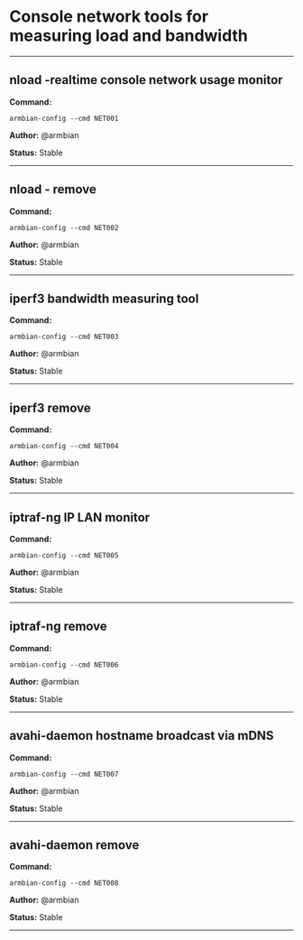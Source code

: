 # Console network tools for measuring load and bandwidth


***

## nload -realtime console network usage monitor
**Command:** 
~~~
armbian-config --cmd NET001
~~~

**Author:** @armbian

**Status:** Stable



***

## nload - remove
**Command:** 
~~~
armbian-config --cmd NET002
~~~

**Author:** @armbian

**Status:** Stable



***

## iperf3 bandwidth measuring tool
**Command:** 
~~~
armbian-config --cmd NET003
~~~

**Author:** @armbian

**Status:** Stable



***

## iperf3 remove
**Command:** 
~~~
armbian-config --cmd NET004
~~~

**Author:** @armbian

**Status:** Stable



***

## iptraf-ng IP LAN monitor
**Command:** 
~~~
armbian-config --cmd NET005
~~~

**Author:** @armbian

**Status:** Stable



***

## iptraf-ng remove
**Command:** 
~~~
armbian-config --cmd NET006
~~~

**Author:** @armbian

**Status:** Stable



***

## avahi-daemon hostname broadcast via mDNS
**Command:** 
~~~
armbian-config --cmd NET007
~~~

**Author:** @armbian

**Status:** Stable



***

## avahi-daemon remove
**Command:** 
~~~
armbian-config --cmd NET008
~~~

**Author:** @armbian

**Status:** Stable



***

